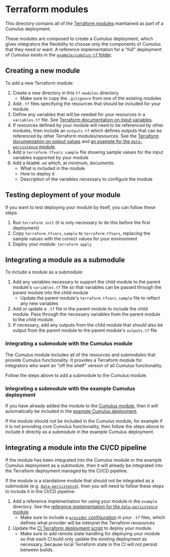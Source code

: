 # Terraform modules

This directory contains all of the [Terraform modules](https://www.terraform.io/docs/modules/index.html) maintained as part of a Cumulus deployment.

These modules are composed to create a Cumulus deployment, which gives integrators the flexibility to choose only the components of Cumulus that they need or want. A reference implementation for a "full" deployment of Cumulus exists in the [`example/cumulus-tf` folder](https://github.com/nasa/cumulus/tree/master/example/cumulus-tf).

## Creating a new module

To add a new Terraform module:

1. Create a new directory in this `tf-modules` directory.
    - Make sure to copy the `.gitignore` from one of the existing modules
2. Add `.tf` files specifying the resources that should be included for your module.
3. Define any variables that will be needed for your resources in a `variables.tf` file. See [Terraform documentation on input variables](https://www.terraform.io/docs/configuration/variables.html).
4. If resources defined by your module will need to be referenced by other modules, then include an `outputs.tf` which defines outputs that can be referenced by other Terraform modules/resources. See the [Terraform documentation on output values](https://www.terraform.io/docs/configuration/outputs.html) and [an example for the `data-persistence` module](https://github.com/nasa/cumulus/blob/master/tf-modules/data-persistence/outputs.tf).
5. Add a `terraform.tfvars.sample` file showing sample values for the input variables supported by your module
6. Add a `README.md` which, at minimum, documents:
    - What is included in the module
    - How to deploy it
    - Description of the variables necessary to configure the module

## Testing deployment of your module

If you want to test deploying your module by itself, you can follow these steps:

1. Run `terraform init` (it is only necessary to do this before the first deployment)
2. Copy `terraform.tfvars.sample` to `terraform.tfvars`, replacing the sample values with the correct values for your environment
3. Deploy your module: `terraform apply`

## Integrating a module as a submodule

To include a module as a submodule:

1. Add any variables necessary to support the child module to the parent module's `variables.tf` file so that variables can be passed through the parent module into the child module
    - Update the parent module's `terraform.tfvars.sample` file to reflect any new variables
2. Add or update a `.tf` file in the parent module to include the child module. Pass through the necessary variables from the parent module to the child module.
3. If necessary, add any outputs from the child module that should also be output from the parent module to the parent module's `outputs.tf` file

### Integrating a submodule with the Cumulus module

The Cumulus module includes all of the resources and submodules that provide Cumulus functionality. It provides a Terraform module for integrators who want an "off the shelf" version of all Cumulus functionality.

Follow the steps above to add a submodule to the Cumulus module.

### Integrating a submodule with the example Cumulus deployment

If you have already added the module to the [Cumulus module](https://github.com/nasa/cumulus/tree/master/tf-modules/cumulus), then it will automatically be included in the [example Cumulus deployment](https://github.com/nasa/cumulus/tree/master/example/cumulus-tf).

If the module should not be included in the Cumulus module, for example if it is not providing core Cumulus functionality, then follow the steps above to include it directly as a submodule in the example Cumulus deployment.

## Integrating a module into the CI/CD pipeline

If the module has been integrated into the Cumulus module or the example Cumulus deployment as a submodule, then it will already be integrated into the Terraform deployment managed by the CI/CD pipeline.

If the module is a standalone module that should not be integrated as a submodule (e.g. [`data-persistence`](https://github.com/nasa/cumulus/blob/master/tf-modules/data-persistence/outputs.tf)), then you will need to follow these steps to include it in the CI/CD pipeline:

1. Add a reference implementation for using your module in the `example` directory. See the [reference implementation for the `data-persistence` module](https://github.com/nasa/cumulus/blob/master/example/data-persistence-tf).
    - Make sure to include a [`provider` configuration](https://www.terraform.io/docs/configuration/providers.html) in your `.tf` files, which defines what provider will be interpret the Terraform reosources
2. Update the [CI Terraform deployment script](https://github.com/nasa/cumulus/blob/master/bamboo/bootstrap-tf-deployment.sh) to deploy your module.
    - Make sure to add remote state handling for deploying your module so that each CI build only update the existing deployment as necessary, because local Terraform state in the CI will not persist between builds.
